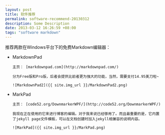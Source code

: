 ```yaml
---
layout: post
title: 软件推荐
permalink: software-recommend-20130312
description: Some Description
date: 2013-03-12 16:26:59 +08:00
tags: "software markdown"
---
```


推荐两款在Windows平台下的免费Markdown编辑器：

* MarkdownPad

      主页： [markdownpad.com](http://markdownpad.com/)

      分为Free版和Pro版，后者会提供比前者更为强大的功能，当然，需要支付14.95美刀啦~

      ![MarkdownPad2]({{ site.img_url }}/MarkdownPad2.png)

* MarkPad

      主页： [code52.org/DownmarkerWPF/](http://code52.org/DownmarkerWPF/)

      我现在正在使用的它来进行博客的编辑。对于我来说已经够用了。而且最重要的是，它内置了jekyll page文件模板，可以在文档创建时加入jekyll相兼容的说明内容。
      
      ![MarkPad]({{ site.img_url }}/MarkPad.png)